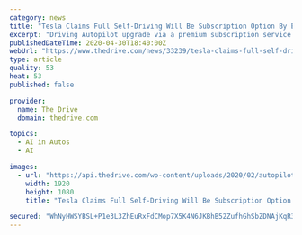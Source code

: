 ```yaml
---
category: news
title: "Tesla Claims Full Self-Driving Will Be Subscription Option By End of 2020"
excerpt: "Driving Autopilot upgrade via a premium subscription service by the end of 2020. The news was first confirmed by the companys"
publishedDateTime: 2020-04-30T18:40:00Z
webUrl: "https://www.thedrive.com/news/33239/tesla-claims-full-self-driving-will-be-subscription-option-by-end-of-2020"
type: article
quality: 53
heat: 53
published: false

provider:
  name: The Drive
  domain: thedrive.com

topics:
  - AI in Autos
  - AI

images:
  - url: "https://api.thedrive.com/wp-content/uploads/2020/02/autopilot_0.jpg?quality=85"
    width: 1920
    height: 1080
    title: "Tesla Claims Full Self-Driving Will Be Subscription Option By End of 2020"

secured: "WhNyHWSYBSL+P1e3L3ZhEuRxFdCMop7X5K4N6JKBhB52ZufhGhSbZDNAjKqR3MN1npbgMs9afU3ZCd6TIEA+phaTuIjYAQ+fI3Gu5WoNvnOW3qIuHX/RNmKPlt/3asC9KSjtGjIDz2qjrF4399uXdAI97yEENiR36F2hHIl8fOMwgBZLOZ9ccHHysLCSasMLQKxq+XuVZMVq3X8dpgnwb5soJyM+hTHNzGCAtS3W1alSfGUgU57lEr7kdYBgGBpSkJ9JTqqUbPIJ2XLRbt7BJUxgn7LH8gIM2FBhbUKUYzHHFqBW4/HGopiBWDKDdje1utXiL3Mx9qpnoc37edurYeTtMIqNvmSzklWsdv5PS1OATsuuPzmAXdomVEN1VOc2lMP2isojSXgzo/OMWNsoDA1qfVr4gKbn+Or9jLi9CbNy3bwukdf4Z4Rx2JkaOA8H6yFppmJvJmqjz4n7Igt7H4SRav4Ys/yC05i3lBg3UpE=;ttKEfVRTGF2C9cxuejokjw=="
---
```


